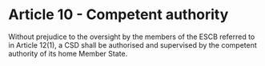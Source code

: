 # Article 10 - Competent authority


Without prejudice to the oversight by the members of the ESCB referred to in Article 12(1), a CSD shall be authorised and supervised by the competent authority of its home Member State.
